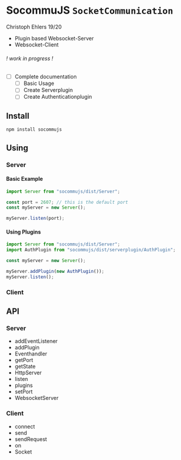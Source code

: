 # SocommuJS `SocketCommunication` 
Christoph Ehlers 19/20
- Plugin based Websocket-Server
- Websocket-Client

###### ! work in progress !
- [ ] Complete documentation
    - [ ] Basic Usage
    - [ ] Create Serverplugin
    - [ ] Create Authenticationplugin
    
## Install
```shell script
npm install socommujs
```
## Using 

### Server

#### Basic Example
```javascript
import Server from "socommujs/dist/Server";

const port = 2607; // this is the default port
const myServer = new Server();

myServer.listen(port);
```
    
#### Using Plugins
```javascript
import Server from "socommujs/dist/Server";    
import AuthPlugin from "socommujs/dist/serverplugin/AuthPlugin";

const myServer = new Server();

myServer.addPlugin(new AuthPlugin());
myServer.listen();
```

### Client

## API

### Server 
- addEventListener
- addPlugin
- Eventhandler
- getPort
- getState
- HttpServer
- listen
- plugins
- setPort
- WebsocketServer


### Client
- connect
- send
- sendRequest
- on
- Socket
